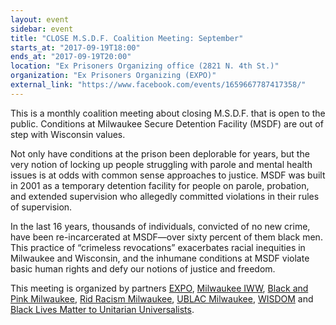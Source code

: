 ```yaml
---
layout: event
sidebar: event
title: "CLOSE M.S.D.F. Coalition Meeting: September"
starts_at: "2017-09-19T18:00"
ends_at: "2017-09-19T20:00"
location: "Ex Prisoners Organizing office (2821 N. 4th St.)"
organization: "Ex Prisoners Organizing (EXPO)"
external_link: "https://www.facebook.com/events/1659667787417358/"
---
```


This is a monthly coalition meeting about closing M.S.D.F. that is open to the public. Conditions at Milwaukee Secure Detention Facility (MSDF) are out of step with Wisconsin values. 

Not only have conditions at the prison been deplorable for years, but the very notion of locking up people struggling with parole and mental health issues is at odds with common sense approaches to justice. MSDF was built in 2001 as a temporary detention facility for people on parole, probation, and extended supervision who allegedly committed violations in their rules of supervision. 

In the last 16 years, thousands of individuals, convicted of no new crime, have been re-incarcerated at MSDF—over sixty percent of them black men. This practice of “crimeless revocations” exacerbates racial inequities in Milwaukee and Wisconsin, and the inhumane conditions at MSDF violate basic human rights and defy our notions of justice and freedom.

This meeting is organized by partners [EXPO](https://www.facebook.com/expowisconsin/), [Milwaukee IWW](https://www.facebook.com/milwaukeeiww/), [Black and Pink Milwaukee](https://www.facebook.com/MKEBlackandPin), [Rid Racism Milwaukee](https://www.facebook.com/RRMilwaukee/), [UBLAC Milwaukee](https://www.facebook.com/UBLACMKE), [WISDOM](https://www.facebook.com/Wisdom-for-justice-181693095273353/) and [Black Lives Matter to Unitarian Universalists](https://www.facebook.com/BLM2WUU/?fref=pb&hc_location=profile_browser).
